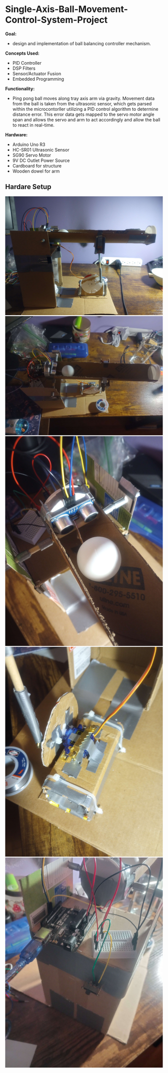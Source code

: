 # Single-Axis-Ball-Movement-Control-System-Project
**Goal:** 
- design and implementation of ball balancing controller mechanism.
  
**Concepts Used:** 
- PID Controller
- DSP Filters
- Sensor/Actuator Fusion
- Embedded Programming
  
**Functionality:**
- Ping pong ball moves along tray axis arm via gravity. Movement data from the ball is taken from the ultrasonic sensor, which gets parsed within the microcontorller utilizing a PID control algorithm to determine distance error. This error data gets mapped to the servo motor angle span and allows the servo and arm to act accordingly and allow the ball to react in real-time.

  
**Hardware:**
- Arduino Uno R3
- HC-SR01 Ultrasonic Sensor
- SG90 Servo Motor
- 9V DC Outlet Power Source
- Cardboard for structure
- Wooden dowel for arm




## Hardare Setup
![top](./utils/images/side.jpg)
![side](./utils/images/top.jpg)
![sensor](./utils/images/sensor.jpg)
![actuator](./utils/images/actuator.jpg)
![power](./utils/images/power.jpg)

